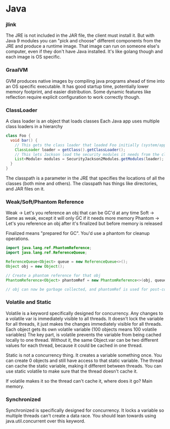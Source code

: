 # Java

### jlink

The JRE is not included in the JAR file, the client must install it.
But with Java 9 modules you can "pick and choose" different components from the JRE and produce a runtime image.
That image can run on someone else's computer, even if they don't have Java installed.
It's like golang though and each image is OS specific.

### GraalVM

GVM produces native images by compiling java programs ahead of time into an OS specific executable.
It has good startup time, potentially lower memory footprint, and easier distribution.
Some dynamic features like reflection require explicit configuration to work correctly though.

### ClassLoader

A class loader is an object that loads classes
Each Java app uses multiple class loaders in a hierarchy

```java
class Foo {
  void bar() {
    // This gets the class loader that loaded Foo initially (system/app class loader)
    ClassLoader loader = getClass().getClassLoader();
    // This lets Jackson load the security modules it needs from the classpath
    List<Module> modules = SecurityJackson2Modules.getModules(loader);
  }
}
```

The classpath is a parameter in the JRE that specifies the locations of all the classes (both mine and others). 
The classpath has things like directories, and JAR files on it.

### Weak/Soft/Phantom Reference

Weak -> Let's you reference an obj that can be GC'd at any time
Soft -> Same as weak, except it will only GC if it needs more memory
Phantom -> Let's you reference an obj after it's finalized but before memory is released

Finalized means "prepared for GC". You'd use a phantom for cleanup operations.

```java
import java.lang.ref.PhantomReference;
import java.lang.ref.ReferenceQueue;

ReferenceQueue<Object> queue = new ReferenceQueue<>();
Object obj = new Object();

// Create a phantom reference for that obj
PhantomReference<Object> phantomRef = new PhantomReference<>(obj, queue);

// obj can now be garbage collected, and phantomRef is used for post-collection cleanup
```

### Volatile and Static

Volatile is a keyword specifically designed for concurrency.
Any changes to a volatile var is immediately visible to all threads.
It doesn't lock the variable for all threads, it just makes the changes immediately visible for all threads.
Each object gets its own volatile variable (100 objects means 100 volatile variables)
The key part, is volatile prevents the variable from being cached locally to one thread.
Without it, the same Object.var can be two different values for each thread, because it could be cached in one thread.

Static is not a concurrency thing. It creates a variable something once.
You can create 0 objects and still have access to that static variable.
The thread can cache the static variable, making it different between threads.
You can use static volatile to make sure that the thread doesn't cache it.

If volatile makes it so the thread can't cache it, where does it go? Main memory.

### Synchronized

Synchronized is specifically designed for concurrency.
It locks a variable so multiple threads can't create a data race. 
You should lean towards using java.util.concurrent over this keyword.
